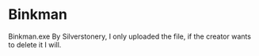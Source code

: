 # Binkman
Binkman.exe By Silverstonery, I only uploaded the file, if the creator wants to delete it I will.

